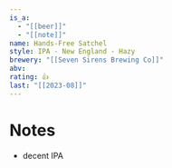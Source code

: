 ```yaml
---
is_a:
  - "[[beer]]"
  - "[[note]]"
name: Hands-Free Satchel
style: IPA - New England - Hazy
brewery: "[[Seven Sirens Brewing Co]]"
abv: 
rating: 👍
last: "[[2023-08]]"
---
```

# Notes
- decent IPA
